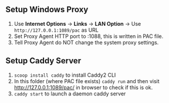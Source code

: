 ## Setup Windows Proxy

1. Use **Internet Options** → **Links** → **LAN Option** → Use `http://127.0.0.1:1089/pac` as URL
2. Set Proxy Agent HTTP port to :1088, this is written in PAC file.
3. Tell Proxy Agent do NOT change the system proxy settings.

## Setup Caddy Server

1. `scoop install caddy` to install Caddy2 CLI
2. In this folder (where PAC file exists) `caddy run` and then visit http://127.0.0.1:1089/pac/ in browser to check if this is ok.
3. `caddy start` to launch a daemon caddy server
